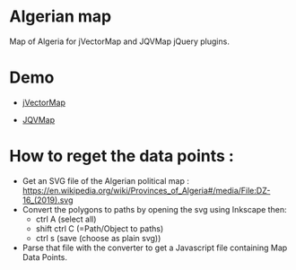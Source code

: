 # Algerian map

Map of Algeria for jVectorMap and JQVMap jQuery plugins.

# Demo

- [jVectorMap](https://reddine.github.io/Algerian-map/jVectorMap/)

- [JQVMap](https://reddine.github.io/Algerian-map/jQVMap/)

# How to reget the data points :

- Get an SVG file of the Algerian political map : https://en.wikipedia.org/wiki/Provinces_of_Algeria#/media/File:DZ-16_(2019).svg
- Convert the polygons to paths by opening the svg using Inkscape then:
  - ctrl A (select all)
  - shift ctrl C (=Path/Object to paths)
  - ctrl s (save (choose as plain svg))
- Parse that file with the converter to get a Javascript file containing Map Data Points.
